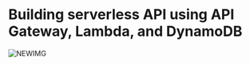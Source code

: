 # Building serverless API using API Gateway, Lambda, and DynamoDB

![NEWIMG](https://user-images.githubusercontent.com/52368773/215879828-3738c773-e190-43d8-8dc6-30954b0e4310.png)
